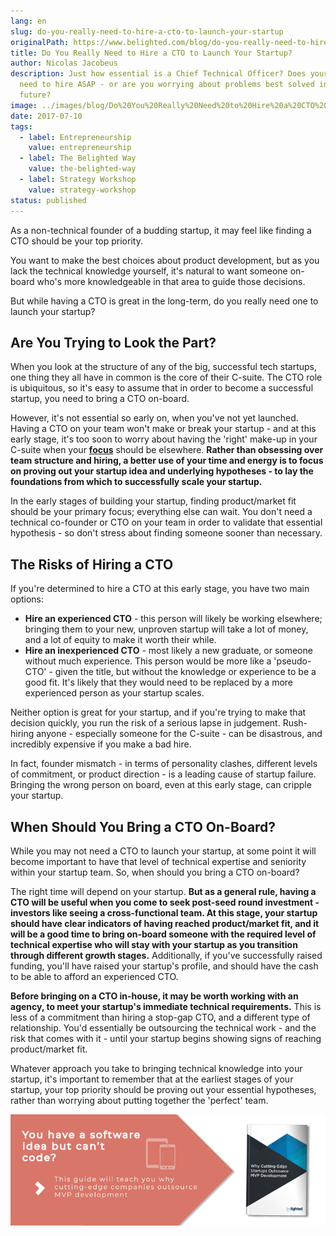```yaml
---
lang: en
slug: do-you-really-need-to-hire-a-cto-to-launch-your-startup
originalPath: https://www.belighted.com/blog/do-you-really-need-to-hire-a-cto-to-launch-your-startup
title: Do You Really Need to Hire a CTO to Launch Your Startup?
author: Nicolas Jacobeus
description: Just how essential is a Chief Technical Officer? Does your startup
  need to hire ASAP - or are you worrying about problems best solved in the
  future?
image: ../images/blog/Do%20You%20Really%20Need%20to%20Hire%20a%20CTO%20to%20Launch%20Your%20Startup.jpg
date: 2017-07-10
tags:
  - label: Entrepreneurship
    value: entrepreneurship
  - label: The Belighted Way
    value: the-belighted-way
  - label: Strategy Workshop
    value: strategy-workshop
status: published
---
```

As a non-technical founder of a budding startup, it may feel like finding a CTO should be your top priority.

You want to make the best choices about product development, but as you lack the technical knowledge yourself, it's natural to want someone on-board who's more knowledgeable in that area to guide those decisions.

But while having a CTO is great in the long-term, do you really need one to launch your startup?

Are You Trying to Look the Part?
--------------------------------

When you look at the structure of any of the big, successful tech startups, one thing they all have in common is the core of their C-suite. The CTO role is ubiquitous, so it's easy to assume that in order to become a successful startup, you need to bring a CTO on-board. 

However, it's not essential so early on, when you've not yet launched. Having a CTO on your team won't make or break your startup - and at this early stage, it's too soon to worry about having the 'right' make-up in your C-suite when your **[focus](/blog/startup-speed-focus)** should be elsewhere. **Rather than obsessing over team structure and hiring, a better use of your time and energy is to focus on proving out your startup idea and underlying hypotheses - to lay the foundations from which to successfully scale your startup.**

In the early stages of building your startup, finding product/market fit should be your primary focus; everything else can wait. You don't need a technical co-founder or CTO on your team in order to validate that essential hypothesis - so don't stress about finding someone sooner than necessary.

The Risks of Hiring a CTO
-------------------------

If you're determined to hire a CTO at this early stage, you have two main options:

*   **Hire an experienced CTO** \- this person will likely be working elsewhere; bringing them to your new, unproven startup will take a lot of money, and a lot of equity to make it worth their while.
*   **Hire an inexperienced CTO** \- most likely a new graduate, or someone without much experience. This person would be more like a 'pseudo-CTO' - given the title, but without the knowledge or experience to be a good fit. It's likely that they would need to be replaced by a more experienced person as your startup scales.

Neither option is great for your startup, and if you're trying to make that decision quickly, you run the risk of a serious lapse in judgement. Rush-hiring anyone - especially someone for the C-suite - can be disastrous, and incredibly expensive if you make a bad hire.

In fact, founder mismatch - in terms of personality clashes, different levels of commitment, or product direction - is a leading cause of startup failure. Bringing the wrong person on board, even at this early stage, can cripple your startup.

When Should You Bring a CTO On-Board?
-------------------------------------

While you may not need a CTO to launch your startup, at some point it will become important to have that level of technical expertise and seniority within your startup team. So, when should you bring a CTO on-board?

The right time will depend on your startup. **But as a general rule, having a CTO will be useful when you come to seek post-seed round investment - investors like seeing a cross-functional team. At this stage, your startup should have clear indicators of having reached product/market fit, and it will be a good time to bring on-board someone with the required level of technical expertise who will stay with your startup as you transition through different growth stages.** Additionally, if you've successfully raised funding, you'll have raised your startup's profile, and should have the cash to be able to afford an experienced CTO.

**Before bringing on a CTO in-house, it may be worth working with an agency, to meet your startup's immediate technical requirements.** This is less of a commitment than hiring a stop-gap CTO, and a different type of relationship. You'd essentially be outsourcing the technical work - and the risk that comes with it - until your startup begins showing signs of reaching product/market fit.

Whatever approach you take to bringing technical knowledge into your startup, it's important to remember that at the earliest stages of your startup, your top priority should be proving out your essential hypotheses, rather than worrying about putting together the 'perfect' team.

[![You have a software idea but can't code?](/content/images/legacy/2r_muYcfC0X7-yUFIS_kd.png)](https://cta-redirect.hubspot.com/cta/redirect/1684659/2a757af5-8c70-4e5b-bd84-3e0c399fa61d)